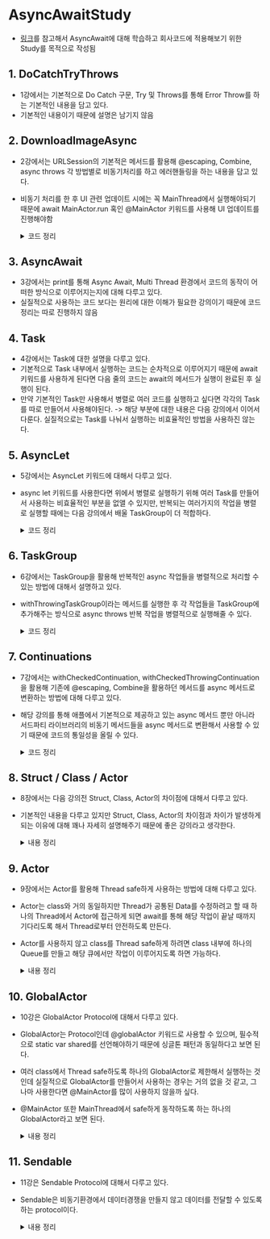 # AsyncAwaitStudy
- [링크](https://www.youtube.com/playlist?list=PLwvDm4Vfkdphr2Dl4sY4rS9PLzPdyi8PM)를 참고해서 AsyncAwait에 대해 학습하고 회사코드에 적용해보기 위한 Study를 목적으로 작성됨

## 1. DoCatchTryThrows
- 1강에서는 기본적으로 Do Catch 구문, Try 및 Throws를 통해 Error Throw를 하는 기본적인 내용을 담고 있다.
- 기본적인 내용이기 때문에 설명은 남기지 않음

## 2. DownloadImageAsync
- 2강에서는 URLSession의 기본적은 메서드를 활용해 @escaping, Combine, async throws 각 방법별로 비동기처리를 하고 에러핸들링을 하는 내용을 담고 있다.
- 비동기 처리를 한 후 UI 관련 업데이트 시에는 꼭 MainThread에서 실행해야되기 때문에 await MainActor.run 혹인 @MainActor 키워드를 사용해 UI 업데이트를 진행해야함
    <details>
    <summary>코드 정리</summary>
    <div markdown="1">
    
    ```swift
    // 기본적인 Async 활용 방법
    
    // 구현
    class DownloadImageAsyncImageLoader {
        let url = URL(string: "https://picsum.photos/200")!
        
        func handleResponse(data: Data?, response: URLResponse?) -> UIImage? {
            guard
                let data = data,
                let image = UIImage(data: data),
                let response = response as? HTTPURLResponse,
                response.statusCode >= 200 && response.statusCode < 300
            else {
                return nil
            }
            return image
        }
    
        func downloadWithAsync() async throws -> UIImage? {
            do {
                let (data, response) = try await URLSession.shared.data(from: url)
                return handleResponse(data: data, response: response)
            } catch {
                throw error
            }
        }
    }
    
    // 사용
    class DownloadImageAsyncViewModel: ObservableObject {
        @Published var image: UIImage? = nil
        let loader = DownloadImageAsyncImageLoader()
    
        func fetchImage() async {
            let image = try? await loader.downloadWithAsync()
            await MainActor.run {
                self.image = image
            }
        }
    }
    
    struct DownloadImageAsync: View {
        @StateObject private var viewModel = DownloadImageAsyncViewModel()
        
        var body: some View {
            ZStack {
                if let image = viewModel.image {
                    Image(uiImage: image)
                        .resizable()
                        .scaledToFit()
                        .frame(width: 250, height: 250)
                }
            }
            .onAppear {
                Task {
                    await viewModel.fetchImage()
                }
            }
        }
    }
    ```
    
    </div>
    </details>

## 3. AsyncAwait
- 3강에서는 print를 통해 Async Await, Multi Thread 환경에서 코드의 동작이 어떠한 방식으로 이루어지는지에 대해 다루고 있다.
- 실질적으로 사용하는 코드 보다는 원리에 대한 이해가 필요한 강의이기 때문에 코드정리는 따로 진행하지 않음

## 4. Task
- 4강에서는 Task에 대한 설명을 다루고 있다.
- 기본적으로 Task 내부에서 실행하는 코드는 순차적으로 이루어지기 때문에 await 키워드를 사용하게 된다면 다음 줄의 코드는 await의 메서드가 실행이 완료된 후 실행이 된다.
- 만약 기본적인 Task만 사용해서 병렬로 여러 코드를 실행하고 싶다면 각각의 Task를 따로 만들어서 사용해야된다. -> 해당 부분에 대한 내용은 다음 강의에서 이어서 다룬다. 실질적으로는 Task를 나눠서 실행하는 비효율적인 방법을 사용하진 않는다.

## 5. AsyncLet
- 5강에서는 AsyncLet 키워드에 대해서 다루고 있다.
- async let 키워드를 사용한다면 위에서 병렬로 실행하기 위해 여러 Task를 만들어서 사용하는 비효율적인 부분을 없앨 수 있지만, 반복되는 여러가지의 작업을 병렬로 실행할 때에는 다음 강의에서 배울 TaskGroup이 더 적합하다.
    <details>
    <summary>코드 정리</summary>
    <div markdown="1">
        
    ```swift
    struct AsyncLetBootcamp: View {
        @State private var images: [UIImage] = []
        @State private var title = "Async Let 🥳"
        let columns = [GridItem(.flexible()), GridItem(.flexible())]
        let url = URL(string: "https://picsum.photos/300")!
        
        var body: some View {
            NavigationView {
                ScrollView {
                    LazyVGrid(columns: columns) {
                        ForEach(images, id: \.self) { image in
                            Image(uiImage: image)
                                .resizable()
                                .scaledToFit()
                                .frame(height: 150)
                        }
                    }
                }
                .navigationTitle(title)
                .onAppear {
                    Task {
                        do {
                            // async let 키워드를 통해 여러 메서드를 병렬로 실행하고 await 키워드로 종료되기를 기다렸다가 다음 작업을 진행할 수 있다.
                            async let fetchImage1 = fetchImage()
                            async let fetchTitle = fetchTitle()
                            let (image, title) = await (try fetchImage1, fetchTitle)
                            self.images.append(image)
                            self.title = title
                        } catch {
                            
                        }
                    }
                }
            }
        }
        
        func fetchTitle() async -> String {
            return "NEW TITLE 🤩"
        }
        
        func fetchImage() async throws -> UIImage {
            do {
                let (data, _) = try await URLSession.shared.data(from: url)
                if let image = UIImage(data: data) {
                    return image
                } else {
                    throw URLError(.badURL)
                }
            } catch {
                throw error
            }
        }
    }
    ```
    
    </div>
    </details>

## 6. TaskGroup
- 6강에서는 TaskGroup을 활용해 반복적인 async 작업들을 병렬적으로 처리할 수 있는 방법에 대해서 설명하고 있다.
- withThrowingTaskGroup이라는 메서드를 실행한 후 각 작업들을 TaskGroup에 추가해주는 방식으로 async throws 반복 작업을 병렬적으로 실행해줄 수 있다.
    <details>
    <summary>코드 정리</summary>
    <div markdown="1">

    ```swift
    class TaskGroupBootcampDataManager {
        func fetchImagesWithTaskGroup() async throws -> [UIImage] {
            let urlStrings = [
                "https://picsum.photos/300",
                "https://picsum.photos/300",
                "https://picsum.photos/300",
                "https://picsum.photos/300",
                "https://picsum.photos/300"
            ]
        
            return try await withThrowingTaskGroup(of: UIImage?.self) { group in
                var images: [UIImage] = []
                images.reserveCapacity(urlStrings.count)
                
                for urlString in urlStrings {
                    group.addTask {
                        try? await self.fetchImage(urlString: urlString)
                    }
                }
                
                for try await image in group {
                    if let image = image {
                        images.append(image)
                    }
                }
                
                return images
            }
        }

        private func fetchImage(urlString: String) async throws -> UIImage {
            guard let url = URL(string: urlString) else {
                throw URLError(.badURL)
            }
            
            do {
                let (data, _) = try await URLSession.shared.data(from: url)
                if let image = UIImage(data: data) {
                    return image
                } else {
                    throw URLError(.badURL)
                }
            } catch {
                throw error
            }
        }
    }

    class TaskGroupBootcampViewModel: ObservableObject {
        @Published var images: [UIImage] = []
        let manager = TaskGroupBootcampDataManager()
        
        func getImages() async {
            if let images = try? await manager.fetchImagesWithTaskGroup() {
                self.images.append(contentsOf: images)
            }
        }
    }

    struct TaskGroupBootcamp: View {
        @StateObject private var viewModel = TaskGroupBootcampViewModel()
        let columns = [GridItem(.flexible()), GridItem(.flexible())]
        
        var body: some View {
            NavigationView {
                ScrollView {
                    LazyVGrid(columns: columns) {
                        ForEach(viewModel.images, id: \.self) { image in
                            Image(uiImage: image)
                                .resizable()
                                .scaledToFit()
                                .frame(height: 150)
                        }
                    }
                }
                .navigationTitle("Task Group 🥳")
                .task {
                    await viewModel.getImages()
                }
            }
        }
    }
    ```

    </div>
    </details>

## 7. Continuations
- 7강에서는 withCheckedContinuation, withCheckedThrowingContinuation을 활용해 기존에 @escaping, Combine을 활용하던 메서드를 async 메서드로 변환하는 방법에 대해 다루고 있다.
- 해당 강의를 통해 애플에서 기본적으로 제공하고 있는 async 메서드 뿐만 아니라 서드파티 라이브러리의 비동기 메서드들을 async 메서드로 변환해서 사용할 수 있기 때문에 코드의 통일성을 올릴 수 있다.
    <details>
    <summary>코드 정리</summary>
    <div markdown="1">

    ```swift
    // 구현
    class CheckedContinuationBootcampNetworkManager {
        // URLSession의 메서드 중 async 메서드 활용 방법
        func getData(url: URL) async throws -> Data {
            do {
                let (data, _) = try await URLSession.shared.data(from: url)
                return data
            } catch {
                throw error
            }
        }

        // URLSession의 메서드 중 completionHandler를 활용한 메서드를 내부적으로 async throws 메서드로 변환하는 예시
        // 영상에서 예시로 사용했을 뿐, 위와 같이 기본적으로 제공하는 async 메서드를 사용하는 것이 정석
        func getData2(url: URL) async throws -> Data {
            return try await withCheckedThrowingContinuation { continuation in
                URLSession.shared.dataTask(with: url) { data, response, error in
                    if let data = data {
                        continuation.resume(returning: data)
                    } else if let error = error {
                        continuation.resume(throwing: error)
                    } else {
                        continuation.resume(throwing: URLError(.badURL))
                    }
                }
                .resume()
            }
        }

        // 서드파티 라이브러리 메서드 중 completionHanlder를 제공하는 메서드와 동일한 형태의 메서드 예제
        func getHeartImageFromDatabase(completionHandler: @escaping (_ image: UIImage) -> ()) {
            DispatchQueue.main.asyncAfter(deadline: .now() + 5) {
                completionHandler(UIImage(systemName: "heart.fill")!)
            }
        }

        // 위의 메서드를 async 메서드로 변환하는 방법
        func getHeartImageFromDatabase() async -> UIImage {
            await withCheckedContinuation { continuation in
                self.getHeartImageFromDatabase { image in
                    continuation.resume(returning: image)
                }
            }
        }
    }

    // 사용
    class CheckedContinuationBootcampViewModel: ObservableObject {
        @Published var image: UIImage? = nil
        let networkManager = CheckedContinuationBootcampNetworkManager()
        
        func getImage() async {
            guard let url = URL(string: "https://picsum.photos/300") else { return }
            do {
                let data = try await networkManager.getData2(url: url)
                if let image = UIImage(data: data) {
                    await MainActor.run {
                        self.image = image
                    }
                }
            } catch {
                print(error)
            }
        }
        
        func getHeartImage() async {
            self.image = await networkManager.getHeartImageFromDatabase()
        }
    }

    struct CheckedContinuationBootcamp: View {
        @StateObject private var viewModel = CheckedContinuationBootcampViewModel()
        
        var body: some View {
            ZStack {
                if let image = viewModel.image {
                    Image(uiImage: image)
                        .resizable()
                        .scaledToFit()
                        .frame(width: 200, height: 200)
                }
            }
            .task {
                await viewModel.getHeartImage()
            }
        }
    }
    ```
    
    </div>
    </details>

## 8. Struct / Class / Actor
- 8장에서는 다음 강의전 Struct, Class, Actor의 차이점에 대해서 다루고 있다.
- 기본적인 내용을 다루고 있지만 Struct, Class, Actor의 차이점과 차이가 발생하게 되는 이유에 대해 꽤나 자세히 설명해주기 때문에 좋은 강의라고 생각한다.

    <details>
    <summary>내용 정리</summary>
    <div markdown="1">
    
    ### Links:
    - https://blog.onewayfirst.com/ios/posts/2019-03-19-class-vs-struct/
    - https://stackoverflow.com/questions/24217586/structure-vs-class-in-swift-language
    - https://medium.com/@vinayakkini/swift-basics-struct-vs-class-31b44ade28ae
    - https://stackoverflow.com/questions/24217586/structure-vs-class-in-swift-language/59219141#59219141
    - https://stackoverflow.com/questions/27441456/swift-stack-and-heap-understanding
    - https://stackoverflow.com/questions/24232799/why-choose-struct-over-class/24232845
    - https://www.backblaze.com/blog/whats-the-diff-programs-processes-and-threads/
    
    ### VALUE TYPES:
     - Struct, Enum, String, Int, etc.
     - Stored in the Stack
     - Faster
     - Thread safe!
     - When you assign or pass value type a new copy of data is created
     
    ### REFERENCE TYPES:
     - Class, Function, Actor
     - Stored in the Heap
     - Slower, but synchronized
     - Not Thread safe (default)
     - When you assign or pass reference type a new reference to original instance will be created (pointer)
     
    - - - - - - - - - - - - - - - - - - - - - - - - - - - - - - - - - - - - - - - - - - - - - - - - - - - - - - -
     
    ### STACK:
     - Stored Value types
     - Variables allocated on the stack are stored directly to the memory, and access to this memory is very fast
     - Each thread has it's own stack!
     
    ### HEAP:
     - Stores Reference types
     - Shared across threads!
     
    - - - - - - - - - - - - - - - - - - - - - - - - - - - - - - - - - - - - - - - - - - - - - - - - - - - - - - -
     
    ### STRUCT:
     - Based on VALUES
     - Can me mutated
     - Stored in the Stack!
     
    ### CLASS:
     - Based on REFERENCES (INSTANCES)
     - Stored in the Heap!
     - Inherit from other classes
     
     ### ACTOR:
     - Same as Class, but thread safe!
     
     - - - - - - - - - - - - - - - - - - - - - - - - - - - - - - - - - - - - - - - - - - - - - - - - - - - - - - -
     
     - Structs: Data Models, Views
     - Classes: ViewModels
     - Actors: Shared 'Manager' and 'Data Store'
 
    ## 요약
    - Multi Thread 환경에서 각 Thread 마다 별도의 Stack을 가지고 있다.
    - 그래서 Stack과 Thread와의 Data 전달이 빠른 편이다.
    - Heap은 여러 Thread와 Sync를 맞추고 있기 때문에 Stack에 비해 Data 전달이 느린편이다.
    - Struct는 기본적으로 값 복사이고 Stack에 생성된다. 그래서 Multi Thread 환경에서 기본적으로 Data 전달이 빠르다.
    - Class는 기본적으로 참조 복사이고 Heap에 생성된다. 그래서 Multi Thread 환경에서 기본적으로 Data 전달이 Struct에 비해 느리다.
    - 또한 여러 Thread에서 Sync를 맞추고 있기 때문에 여러 Thread에서 동시에 Heap에 접근해서 Data를 바꾸려고 하게 되면 락이 걸릴수도 있다. -> Thread safe하지 않다.
    - 이 때 Thread safe하도록 만든것이 바로 Actor이다.
    - Actor는 class와 동일하지만 하나의 Thread에서 변경을 시도한다면 해당 작업이 끝나기 전에 다른 Thread에서는 접근을 하지 못하도록 막는다. 그렇기 때문에 Thread safe하게 된다.
    
    </div>
    </details>

## 9. Actor
- 9장에서는 Actor를 활용해 Thread safe하게 사용하는 방법에 대해 다루고 있다.
- Actor는 class와 거의 동일하지만 Thread가 공통된 Data를 수정하려고 할 때 하나의 Thread에서 Actor에 접근하게 되면 await를 통해 해당 작업이 끝날 때까지 기다리도록 해서 Thread로부터 안전하도록 만든다.
- Actor를 사용하지 않고 class를 Thread safe하게 하려면 class 내부에 하나의 Queue를 만들고 해당 큐에서만 작업이 이루어지도록 하면 가능하다.
    <details>
    <summary>내용 정리</summary>
    <div markdown="1">
        
    ```swift
    // Queue를 생성해서 class를 Thread safe하게 만드는 방법
    class MyDataManager {
        static let instance = MyDataManager()
        private init() { }
        
        var data: [String] = []
        private let lock = DispatchQueue(label: "com.MyApp.MyDataManager")
        func getRandomData(completionHandler: @escaping (_ title: String?) -> ()) {
            lock.async {
                self.data.append(UUID().uuidString)
                print(Thread.current)
                completionHandler(self.data.randomElement())
            }
        }
    }

    // Actor 사용 방법
    actor MyActorDataManager {
        static let instance = MyActorDataManager()
        private init() { }
        
        var data: [String] = []
        nonisolated let myRandomText: String = "MyRandomText"
        
        func getRandomData() -> String? {
            self.data.append(UUID().uuidString)
            print(Thread.current)
            return data.randomElement()
        }
        
        // actor 안에서 async가 굳이 필요 없다면 nonisolated 키워드를 붙이면 해당 메서드를 실행할 때 await를 붙일 필요가 없다.
        nonisolated func getSavedData() -> String {
            return "NEW DATA"
        }
    }

    struct HomeView: View {
        @State private var text: String = ""
        let manager = MyActorDataManager.instance
        let timer = Timer.publish(every: 0.1, on: .main, in: .common).autoconnect()
        
        var body: some View {
            ZStack {
                Color.gray.opacity(0.8).ignoresSafeArea()
                
                Text(text)
                    .font(.headline)
            }
            .onAppear {
                let newString = manager.getSavedData()
                let message = manager.myRandomText
            }
            .onReceive(timer) { _ in
                Task {
                    if let data = await manager.getRandomData() {
                        self.text = data
                    }
                }
            }
        }
    }
    ```
    
    </div>
    </details>

## 10. GlobalActor
- 10강은 GlobalActor Protocol에 대해서 다루고 있다.
- GlobalActor는 Protocol인데 @globalActor 키워드로 사용할 수 있으며, 필수적으로 static var shared를 선언해야하기 때문에 싱글톤 패턴과 동일하다고 보면 된다.
- 여러 class에서 Thread safe하도록 하나의 GlobalActor로 제한해서 실행하는 것인데 실질적으로 GlobalActor를 만들어서 사용하는 경우는 거의 없을 것 같고, 그나마 사용한다면 @MainActor를 많이 사용하지 않을까 싶다.
- @MainActor 또한 MainThread에서 safe하게 동작하도록 하는 하나의 GlobalActor라고 보면 된다.
    <details>
    <summary>내용 정리</summary>
    <div markdown="1">

    ```swift
    @globalActor final class MyFirstGlobalActor {
        // globalActor protocol을 사용하기 위해서는 필수적으로 싱글톤 패턴을 사용할 수 밖에 없다.
        static var shared = MyNewDataManager()
    }

    actor MyNewDataManager {
        func getDataFromDatabase() -> [String] {
            return ["One", "Two", "Three", "Four", "FIVE", "SIX"]
        }
    }
    
    class GlobalActorBootcampViewModel: ObservableObject {
        @MainActor @Published var dataArray: [String] = []
        let manager = MyFirstGlobalActor.shared
        
        @MyFirstGlobalActor
        func getData() {
            Task {
                let data = await manager.getDataFromDatabase()
                // UI를 업데이트하는 내용인데 MainActor.run 키워드를 사용하지 않더라도 현재 컴파일 에러가 발생하지 않는다.
                // @Published var dataArray 앞에 @MainActor를 사용하게 되면 아래 코드에서 컴파일 에러가 발생하게 된다.
                // 혹은 class 자체에 @MainActor를 사용하게 되면 아래 코드에서 컴파일 에러가 발생하게 된다.
                await MainActor.run {
                    self.dataArray = data
                }
            }
        }
    }
    
    struct GlobalActorBootcamp: View {
        @StateObject private var viewModel = GlobalActorBootcampViewModel()
        
        var body: some View {
            ScrollView {
                VStack {
                    ForEach(viewModel.dataArray, id: \.self) {
                        Text($0)
                            .font(.headline)
                    }
                }
            }
            .task {
                await viewModel.getData()
            }
        }
    }
    ```
    
    </div>
    </details>

## 11. Sendable
- 11강은 Sendable Protocol에 대해서 다루고 있다.
- Sendable은 비동기환경에서 데이터경쟁을 만들지 않고 데이터를 전달할 수 있도록 하는 protocol이다.
    <details>
    <summary>내용 정리</summary>
    <div markdown="1">

    ```swift
    actor CurrentUserManager {
        func updateDatabase(userInfo: MyUserInfo) {
            
        }
    }
    
    // 기본적으로 Struct는 쓰레드로부터 안전하기 때문에 굳이 Sendable을 표기할 필요는 없다.
    struct MyUserInfo: Sendable {
        var name: String
    }
    
    // @unchecked라는 것은 컴파일러에게 직접 체크할테니 체크하지 말라고 하는것이지, Sendable을 만족하는 것은 아니다. 그러므로 근본적인 해결이 될 수 없다.
    // @unchecked를 사용할 경우 수동적으로 쓰레드로부터 안전하게 만들어줘야 한다.
    // 해결법 중 하나는 내부에서 메서드를 통해 값을 바꿀 수 있도록 하고, 값을 바꾸는 과정을 하나의 내부 큐에서 처리하도록 하는 것이다.
    // 다만 이 또한 가장 좋은 방법은 아니고, 가장 최선의 방법은 Sendable을 만족하도록 하는것이다.
    final class MyClassUserInfo: @unchecked Sendable {
        // 만약 let이라면 해당 클래스에는 바꿀 수 있는 프로퍼티가 없으므로 쓰레드로 부터 안전하기 때문에 Sendable을 채택하더라도 에러가 발생하지 않는다.
        // 만약 var라면 해당 클래스에서 바꿀 수 있는 프로퍼티가 있다는 뜻이고, 여러 쓰레드에서 접근해서 바꾸게 될 수 있기 때문에 쓰레드로 부터 안전하지 않다고 판단하기 때문에 Sendable을 채택하면 에러가 발생한다.
        // 다만 class의 장점 중 하나는 여러쓰레드에서 접근해서 프로퍼티를 바꿀 수 있다는 것인데 모든 프로퍼티를 let으로 만들어서 Sendable을 만족한다는 것은 class를 굳이 사용할 필요가 없기 때문에 다른 방법으로 에러를 해결하는 것이 좋다.
        private var name: String
        let queue = DispatchQueue(label: "com.MyApp.MyClassUserInfo")
        
        init(name: String) {
            self.name = name
        }
        
        func updateName(name: String) {
            queue.async {
                self.name = name
            }
        }
    }
    
    class SendableBootcampViewModel: ObservableObject {
        let manager = CurrentUserManager()
        
        func updateCurrentUserInfo() async {
            let info = MyUserInfo(name: "info")
            await manager.updateDatabase(userInfo: info)
        }
    }
    
    struct SendableBootcamp: View {
        @StateObject private var viewModel = SendableBootcampViewModel()
        var body: some View {
            Text(/*@START_MENU_TOKEN@*/"Hello, World!"/*@END_MENU_TOKEN@*/)
                .task {
                    await viewModel.updateCurrentUserInfo()
                }
        }
    }
    ```
    
    </div>
    </details>
